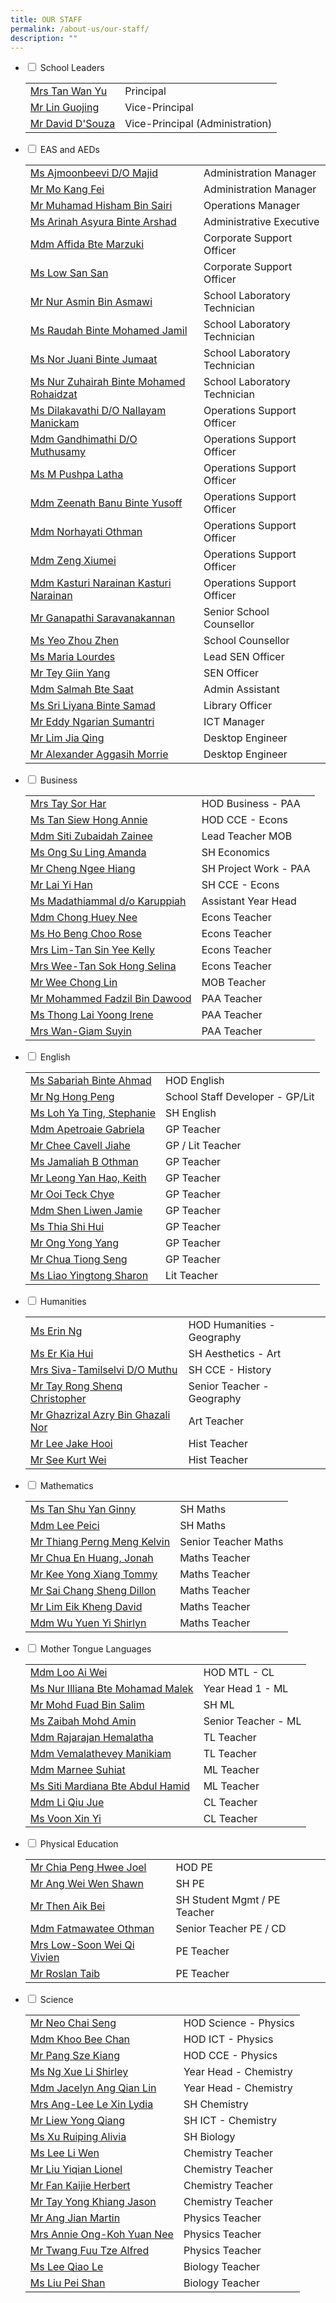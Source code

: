```yaml
---
title: OUR STAFF
permalink: /about-us/our-staff/
description: ""
---
```

<ul class="jekyllcodex_accordion">
<li><input id="accordion1" type="checkbox"> <label for="accordion1">School Leaders</label>
<div>
<table border="0" cellspacing="0" cellpadding="0">
<tbody>
<tr>
<td><a href="mailto:millennia_inst@moe.edu.sg" target="">Mrs Tan Wan Yu</a></td>
<td>Principal</td>
</tr>
<tr>
<td><a href="mailto:millennia_inst@moe.edu.sg" target="">Mr Lin Guojing</a></td>
<td>Vice-Principal</td>
</tr>
<tr>
<td><a href="mailto:millennia_inst@moe.edu.sg" target="">Mr David D'Souza</a></td>
<td>Vice-Principal (Administration)</td>
</tr>
</tbody>
</table>
</div>
</li>
<li><input id="accordion2" type="checkbox"> <label for="accordion2">EAS and AEDs</label>
<div>
<table border="0" cellspacing="0" cellpadding="0">
<tbody>
<tr>
<td><a href="mailto:ajmoonbeevi_majid@moe.edu.sg" target="">Ms Ajmoonbeevi D/O Majid</a></td>
<td>Administration Manager</td>
</tr>
<tr>
<td><a href="mailto:mo_kang_fei@moe.edu.sg" target="">Mr Mo Kang Fei</a></td>
<td>Administration Manager</td>
</tr>
<tr>
<td><a href="mailto:muhamad_hisham_b_sairi@moe.edu.sg" target="">Mr Muhamad Hisham Bin Sairi</a></td>
<td>Operations Manager</td>
</tr>
<tr>
<td><a href="mailto:arinah_asyura_arshad@moe.edu.sg" target="">Ms Arinah Asyura Binte Arshad</a></td>
<td>Administrative Executive</td>
</tr>
<tr>
<td><a href="mailto:affida_marzuki@moe.edu.sg" target="">Mdm Affida Bte Marzuki</a></td>
<td>Corporate Support Officer</td>
</tr>
<tr>
<td><a href="mailto:low_san_san_a@moe.edu.sg" target="">Ms Low San San</a>&nbsp;</td>
<td>Corporate Support Officer</td>
</tr>
<tr>
<td><a href="mailto:NUR_ASMIN_ASMAWI@moe.edu.sg" target="">Mr Nur Asmin Bin Asmawi</a></td>
<td>School Laboratory Technician</td>
</tr>
<tr>
<td><a href="mailto:raudah_mohamed_jamil@moe.edu.sg" target="">Ms Raudah Binte Mohamed Jamil</a></td>
<td>School Laboratory Technician</td>
</tr>
<tr>
<td><a href="mailto:nor_juani_jumaat@moe.edu.sg" target="">Ms Nor Juani Binte Jumaat</a></td>
<td>School Laboratory Technician</td>
</tr>
<tr>
<td><a href="mailto:NUR_ZUHAIRAH_MOHAMED_ROHAIDZAT@moe.edu.sg" target="">Ms Nur Zuhairah Binte Mohamed Rohaidzat</a></td>
<td>School Laboratory Technician</td>
</tr>
<tr>
<td><a href="mailto:DILAKAVATHI_NALLAYAN_MANICKAM@moe.edu.sg" target="">Ms Dilakavathi D/O Nallayam Manickam</a></td>
<td>Operations Support Officer</td>
</tr>
<tr>
<td><a href="mailto:GANDHIMATHI_MUTHUSAMY@moe.edu.sg" target="">Mdm Gandhimathi D/O Muthusamy</a></td>
<td>Operations Support Officer</td>
</tr>
<tr>
<td><a href="mailto:m_pushpa_latha@moe.edu.sg" target="">Ms M Pushpa Latha</a></td>
<td>Operations Support Officer</td>
</tr>
<tr>
<td><a href="mailto:ZEENATH_BANU_YUSOFF@moe.edu.sg" target="">Mdm Zeenath Banu Binte Yusoff</a></td>
<td>Operations Support Officer</td>
</tr>
<tr>
<td><a href="mailto:NORHAYATI_OTHMAN_A@moe.edu.sg" target="">Mdm Norhayati Othman</a></td>
<td>Operations Support Officer</td>
</tr>
<tr>
<td><a href="mailto:zeng_xiumei@moe.edu.sg" target="">Mdm Zeng Xiumei</a></td>
<td>Operations Support Officer</td>
</tr>
<tr>
<td><a href="mailto:kasturi_narainan_kasturi_narainan@moe.edu.sg" target="">Mdm Kasturi Narainan Kasturi Narainan</a></td>
<td>Operations Support Officer</td>
</tr>
<tr>
<td><a href="mailto:GANAPATHI_SARAVANA_KANNAN@moe.edu.sg" target="">Mr Ganapathi Saravanakannan</a></td>
<td>Senior School Counsellor</td>
</tr>
<tr>
<td><a href="mailto:yeo_zhou_zhen@moe.edu.sg" target="">Ms Yeo Zhou Zhen</a></td>
<td>School Counsellor</td>
</tr>
<tr>
<td><a href="mailto:lourdes_maria@moe.edu.sg" target="">Ms Maria Lourdes</a></td>
<td>Lead SEN Officer</td>
</tr>
<tr>
<td><a href="mailto:tey_giin_yang@moe.edu.sg" target="">Mr Tey Giin Yang</a></td>
<td>SEN Officer</td>
</tr>
<tr>
<td><a href="mailto:salmah_saat@moe.edu.sg" target="">Mdm Salmah Bte Saat</a></td>
<td>Admin Assistant</td>
</tr>
<tr>
<td><a href="mailto:Sri.Liyana@staff.spydus.com.sg" target="">Ms Sri Liyana Binte Samad</a></td>
<td>Library Officer</td>
</tr>
<tr>
<td><a href="mailto:Eddy_Ngarian_Sumantri@moe.edu.sg.sg" target="">Mr Eddy Ngarian Sumantri</a></td>
<td>ICT Manager</td>
</tr>

<tr>
<td><a href="mailto:g-ncs0908jde@ncs.com.sg" target="">Mr Lim Jia Qing</a></td>
<td>Desktop Engineer</td>
</tr>
	<tr><td><a href="mailto:g-ncs0908jde@ncs.com.sg" target="">Mr Alexander Aggasih Morrie</a></td>
<td>Desktop Engineer</td>
</tr>
	
	
	
</tbody>
</table>
</div>
</li>
<li><input id="accordion3" type="checkbox"> <label for="accordion3">Business</label>
<div>
<table border="0" cellspacing="0" cellpadding="0">
<tbody>
<tr>
<td><a href="mailto:lee_sor_har@moe.edu.sg" target="">Mrs Tay Sor Har</a></td>
<td>HOD Business - PAA</td>
</tr>
<tr>
<td><a href="mailto:tan_siew_hong_annie@moe.edu.sg" target="">Ms Tan Siew Hong Annie</a></td>
<td>HOD CCE - Econs</td>
</tr>
<tr><td><a href="mailto:siti_zubaidah_zainee@moe.edu.sg" target="">Mdm Siti Zubaidah Zainee</a></td>
<td>Lead Teacher MOB</td>
</tr>
<tr>
<td><a href="mailto:ong_su_ling_amanda@moe.edu.sg" target="">Ms Ong Su Ling Amanda</a></td>
<td>SH Economics</td>
</tr>
<tr>
<td><a href="mailto:cheng_ngee_hiang@moe.edu.sg" target="">Mr Cheng Ngee Hiang</a></td>
<td>SH Project Work - PAA</td>
</tr>
<tr>
<td><a href="mailto:Lai_Yi Han@moe.edu.sg" target="">Mr Lai Yi Han</a></td>
<td>SH CCE - Econs</td>
</tr>
<tr><td><a href="mailto:madathiammal_karuppiah@moe.edu.sg" target="">Ms Madathiammal d/o Karuppiah</a></td>
<td>Assistant Year Head</td>
</tr>
<tr>
<td><a href="mailto:chong_huey_nee@moe.edu.sg" target="">Mdm Chong Huey Nee</a></td>
<td>Econs Teacher</td>
</tr>
<tr>
<td><a href="mailto:ho_beng_choo_rose@moe.edu.sg" target="">Ms Ho Beng Choo Rose</a></td>
<td>Econs Teacher</td>
</tr>
<tr>
<td><a href="mailto:tan_sin_yee_a@moe.edu.sg" target="">Mrs Lim-Tan Sin Yee Kelly</a></td>
<td>Econs Teacher</td>
</tr>
<tr>
<td><a href="mailto:tan_sok_hong_selina@moe.edu.sg" target="">Mrs Wee-Tan Sok Hong Selina</a></td>
<td>Econs Teacher</td>
</tr>
<tr>
<td><a href="mailto:wee_chong_lin@moe.edu.sg" target="">Mr Wee Chong Lin</a></td>
<td>MOB Teacher</td>
</tr>
<tr>
<td><a href="mailto:mohammed_fadzil_dawood@moe.edu.sg" target="">Mr Mohammed Fadzil Bin Dawood</a></td>
<td>PAA Teacher&nbsp;</td>
</tr>
<tr>
<td><a href="mailto:thong_lai_yoong@moe.edu.sg" target="">Ms Thong Lai Yoong Irene</a></td>
<td>PAA Teacher</td>
</tr>
<tr>
<td><a href="mailto:giam_suyin@moe.edu.sg" target="">Mrs Wan-Giam Suyin</a></td>
<td>PAA Teacher</td>
</tr>
</tbody>
</table>
</div>
</li>
<li><input id="accordion4" type="checkbox"> <label for="accordion4">English</label>
<div>
<table border="0" cellspacing="0" cellpadding="0">
<tbody>
<tr>
<td><a href="mailto:sabariah_ahmad@moe.edu.sg" target="">Ms Sabariah Binte Ahmad</a></td>
<td>HOD English</td>
</tr>
<tr>
<td><a href="mailto:ng_hong_peng@moe.edu.sg" target="">Mr Ng Hong Peng</a></td>
<td>School Staff Developer - GP/Lit</td>
</tr>
<tr>
<td><a href="mailto:loh_ya_ting_stephanie@moe.edu.sg" target="">Ms Loh Ya Ting, Stephanie</a></td>
<td>SH English</td>
</tr>
<tr><td><a href="mailto:apetroaie_gabriela@moe.edu.sg" target="">Mdm Apetroaie Gabriela</a></td>
<td>GP Teacher</td>
</tr>
<tr>
<td><a href="mailto:chee_cavell_jiahe@moe.edu.sg" target="">Mr Chee Cavell Jiahe</a></td>
<td>GP / Lit Teacher</td>
</tr>
<tr>
<td><a href="mailto:jamaliah_b_othman@moe.edu.sg" target="">Ms Jamaliah B Othman</a></td>
<td>GP Teacher</td>
</tr>
<tr>
<td><a href="mailto:leong_yan-hao_keith@moe.edu.sg" target="">Mr Leong Yan Hao, Keith</a></td>
<td>GP Teacher</td>
</tr>
<tr>

<td><a href="mailto:ooi_teck_chye@moe.edu.sg" target="">Mr Ooi Teck Chye</a></td>
<td>GP Teacher&nbsp;</td>
</tr>
<tr>
<td><a href="mailto:shen_liwen_jamie@moe.edu.sg" target="">Mdm Shen Liwen Jamie</a></td>
<td>GP Teacher</td>
</tr>
<tr>
<td><a href="mailto:Thia_Shi_Hui@moe.edu.sg" target="">Ms Thia Shi Hui</a></td>
<td>GP Teacher</td>
</tr>
<tr>
<td><a href="mailto:ong_yong_yang@moe.edu.sg" target="">Mr Ong Yong Yang</a></td>
<td>GP Teacher</td>
</tr>
<tr>
<td><a href="mailto:chua_tiong_seng@moe.edu.sg" target="">Mr Chua Tiong Seng</a></td>
<td>GP Teacher</td>
</tr>
<tr>
<td><a href="mailto:liao_yingtong@moe.edu.sg" target="">Ms Liao Yingtong Sharon</a></td>
<td>Lit Teacher</td>
</tr>
<tr>
</tr></tbody>
</table>
</div>
</li>
<li><input id="accordion5" type="checkbox"> <label for="accordion5">Humanities</label>
<div>
<table border="0" cellspacing="0" cellpadding="0">
<tbody>
<tr>
<td><a href="mailto:ng_erin@moe.edu.sg" target="">Ms Erin Ng</a></td>
<td>HOD Humanities - Geography</td>
</tr>
<tr>
<td><a href="mailto:er_kia_hui@moe.edu.sg" target="">Ms Er Kia Hui</a></td>
<td>SH Aesthetics - Art</td>
</tr>
<tr>
<td><a href="mailto:tamilselvi_siva@moe.edu.sg" target="">Mrs Siva-Tamilselvi D/O Muthu</a></td>
<td>SH CCE - History</td>
</tr>
<tr>
<td><a href="mailto:tay_rong_shenq_christopher@moe.edu.sg" target="">Mr Tay Rong Shenq Christopher</a></td>
<td>Senior Teacher - Geography</td>
</tr>
<tr>
<td><a href="mailto:ghazrizal_azry_ghazali_nor@moe.edu.sg" target="">Mr Ghazrizal Azry Bin Ghazali Nor</a></td>
<td>Art Teacher</td>
</tr>
<tr>
<td><a href="mailto:lee_jake_hooi@moe.edu.sg" target="">Mr Lee Jake Hooi</a></td>
<td>Hist Teacher</td>
</tr>
<tr>
<td><a href="mailto:see_kurt_wei@moe.edu.sg" target="">Mr See Kurt Wei</a></td>
<td>Hist Teacher</td>
</tr>
</tbody>
</table>
</div>
</li>
<li><input id="accordion6" type="checkbox"> <label for="accordion6">Mathematics</label>
<div>
<table border="0" cellspacing="0" cellpadding="0">
<tbody>
<tr>
<td><a href="mailto:tan_shu_yan_ginny@moe.edu.sg" target="">Ms Tan Shu Yan Ginny</a></td>
<td>SH Maths</td>
</tr>
<tr>
<td><a href="mailto:lee_peici@moe.edu.sg" target="">Mdm Lee Peici</a></td>
<td>SH Maths</td>
</tr>
<tr>
	<td><a href="mailto:kelvin_thiang_perng_meng@moe.edu.sg" target="">Mr Thiang Perng Meng Kelvin</a></td>
<td>Senior Teacher Maths</td>
</tr>
<tr>
<td><a href="mailto:chua_en_huang_jonah@moe.edu.sg" target="">Mr Chua En Huang, Jonah</a></td>
<td>Maths Teacher</td>
</tr>
<tr>
<td><a href="mailto:kee_yongxiang_tommy@moe.edu.sg" target="">Mr Kee Yong Xiang Tommy</a></td>
<td>Maths Teacher&nbsp;</td>
</tr>
<tr>
<td><a href="mailto:sai_chang_sheng@moe.edu.sg" target="">Mr Sai Chang Sheng Dillon</a></td>
<td>Maths Teacher</td>
</tr>
<tr>
<td><a href="mailto:lim_eik_kheng@moe.edu.sg" target="">Mr Lim Eik Kheng David</a></td>
<td>Maths Teacher</td>
</tr>
<tr>
<td><a href="mailto:wu_yuen_yi@moe.edu.sg" target="">Mdm Wu Yuen Yi Shirlyn</a></td>
<td>Maths Teacher</td>
</tr>
</tbody>
</table>
</div>
</li>
<li><input id="accordion7" type="checkbox"> <label for="accordion7">Mother Tongue Languages</label>
<div>
<table border="0" cellspacing="0" cellpadding="0">
<tbody>
<tr>
<td><a href="mailto:loo_ai_wei@moe.edu.sg" target="">Mdm Loo Ai Wei</a></td>
<td>HOD MTL - CL</td>
</tr>
<tr>
<td><a href="mailto:nur_illiana_mohamad_malek@moe.edu.sg" target="">Ms Nur Illiana Bte Mohamad Malek</a></td>
<td>Year Head 1 - ML</td>
</tr>
<tr>
<td><a href="mailto:mohd_fuad_salim@moe.edu.sg" target="">Mr Mohd Fuad Bin Salim</a>&nbsp;</td>
<td>SH ML</td>
</tr>
<tr>
<td><a href="mailto:zaibah_mohammed_amin@moe.edu.sg" target="">Ms Zaibah Mohd Amin</a></td>
<td>Senior Teacher - ML</td>
</tr>
<tr>
<td><a href="mailto:rajarajan_hemalatha@moe.edu.sg" target="">Mdm Rajarajan Hemalatha</a></td>
<td>TL Teacher</td>
</tr>
<tr>
<td><a href="mailto:vemalathevey_manikiam@moe.edu.sg" target="">Mdm Vemalathevey Manikiam</a>&nbsp;</td>
<td>TL Teacher&nbsp;</td>
</tr>
<tr>

<td><a href="mailto:marnee_suhiat@moe.edu.sg" target="">Mdm Marnee Suhiat</a></td>
<td>ML Teacher</td>
</tr>
<tr>

<td><a href="mailto:siti_mardiana_abdul_hamid@moe.edu.sg" target="">Ms Siti Mardiana Bte Abdul Hamid</a></td>
<td>ML Teacher</td>
</tr>
<tr>
<td><a href="mailto:li_qiu_jue@moe.edu.sg" target="">Mdm Li Qiu Jue</a></td>
<td>CL Teacher</td>
</tr>
<tr>
<td><a href="mailto:voon_xin_yi@moe.edu.sg" target="">Ms Voon Xin Yi</a></td>
<td>CL Teacher</td>
</tr>
<tr></tr>
</tbody>
</table>
</div>
</li>
<li><input id="accordion8" type="checkbox"> <label for="accordion8">Physical Education</label>
<div>
<table border="0" cellspacing="0" cellpadding="0">
<tbody>
<tr>
<td><a href="mailto:chia_peng_hwee@moe.edu.sg" target="">Mr Chia Peng Hwee Joel</a></td>
<td>HOD PE</td>
</tr>
<tr><td><a href="mailto:ang_wei_wen_shawn@moe.edu.sg" target="">Mr Ang Wei Wen Shawn</a></td>
<td>SH PE</td>
</tr>
<tr>
<td><a href="mailto:then_aik_bei@moe.edu.sg" target="">Mr Then Aik Bei</a></td>
<td>SH Student Mgmt / PE Teacher</td>
</tr>
<tr>
<td><a href="mailto:fatmawatee_othman@moe.edu.sg" target="">Mdm Fatmawatee Othman</a></td>
<td>Senior Teacher PE / CD</td>
</tr>
<tr>
<td><a href="mailto:vivien_soon_wei_qi@moe.edu.sg" target="">Mrs Low-Soon Wei Qi Vivien</a></td>
<td>PE Teacher</td>
</tr>
<tr>
<td><a href="mailto:roslan_taib@moe.edu.sg" target="">Mr Roslan Taib</a></td>
<td>PE Teacher</td>
</tr>
</tbody>
</table>
</div>
</li>
<li><input id="accordion9" type="checkbox"> <label for="accordion9">Science</label>
<div>
<table border="0" cellspacing="0" cellpadding="0">
<tbody>
<tr>
<td><a href="mailto:neo_chai_seng@moe.edu.sg" target="">Mr Neo Chai Seng</a></td>
<td>HOD Science - Physics</td>
</tr>
<tr>
<td><a href="mailto:khoo_bee_chan@moe.edu.sg" target="">Mdm Khoo Bee Chan</a></td>
<td>HOD ICT - Physics</td>
</tr>
<tr>
<td><a href="mailto:pang_sze_kiang@moe.edu.sg" target="">Mr Pang Sze Kiang</a></td>
<td>HOD CCE - Physics</td>
</tr>
<tr>
<td><a href="mailto:ng_xue_li_shirley@moe.edu.sg" target="">Ms Ng Xue Li Shirley</a></td>
<td>Year Head - Chemistry</td>
</tr>
<tr>
<td><a href="mailto:jascelyn_ang_qian_lin@moe.edu.sg" target="">Mdm Jacelyn Ang Qian Lin</a></td>
<td>Year Head - Chemistry</td>
</tr>
<tr>
<td><a href="mailto:lee_le_xin@moe.edu.sg" target="">Mrs Ang-Lee Le Xin Lydia</a></td>
<td>SH Chemistry</td>
</tr>
<tr>
<td><a href="mailto:liew_yong_qiang@moe.edu.sg" target="">Mr Liew Yong Qiang</a></td>
<td>SH ICT - Chemistry</td>
</tr>
<tr>
<td><a href="mailto:xu_ruiping@moe.edu.sg" target="">Ms Xu Ruiping Alivia</a></td>
<td>SH Biology</td>
</tr>
<tr>
<td><a href="mailto:lee_li_wen@moe.edu.sg" target="">Ms Lee Li Wen</a></td>
<td>Chemistry Teacher</td>
</tr>
<tr>
<td><a href="mailto:liu_yiqian_lionel@moe.edu.sg" target="">Mr Liu Yiqian Lionel</a></td>
<td>Chemistry Teacher</td>
</tr>
<tr>
<td><a href="mailto:fan_kaijie_herbert@moe.edu.sg" target="">Mr Fan Kaijie Herbert</a></td>
<td>Chemistry Teacher</td>
</tr>
<tr>
<td><a href="mailto:tay_yong_kiang_jason@moe.edu.sg" target="">Mr Tay Yong Khiang Jason</a></td>
<td>Chemistry Teacher</td>
</tr>
<tr>
	<td><a href="mailto:jian_martin_ang@moe.edu.sg" target="">Mr Ang Jian Martin</a></td>
<td>Physics Teacher</td>
</tr>
<tr>
<td><a href="mailto:koh_yuan_nee_annie@moe.edu.sg" target="">Mrs Annie Ong-Koh Yuan Nee</a></td>
<td>Physics Teacher</td>
</tr>
<tr>
<td><a href="mailto:twang_fuu_tze_alfred@moe.edu.sg" target="">Mr Twang Fuu Tze Alfred</a></td>
<td>Physics Teacher&nbsp;</td>
</tr>
<tr>
<td><a href="mailto:lee_qiao_le@moe.edu.sg" target="">Ms Lee Qiao Le</a></td>
<td>Biology Teacher</td>
</tr>
	<tr>
	<td><a href="mailto:liu_pei_shan@moe.edu.sg" target="">Ms Liu Pei Shan</a></td>
<td>Biology Teacher</td>
</tr></tbody>
</table>
</div>
</li>
</ul>